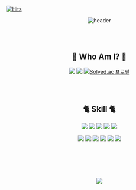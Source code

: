 [![Hits](https://hits.seeyoufarm.com/api/count/incr/badge.svg?url=https%3A%2F%2Fgithub.com%2Fj-miiin&count_bg=%23EDD2F3&title_bg=%23FEE3EC&icon=furrynetwork.svg&icon_color=%239145B6&title=Hello&edge_flat=false)](https://hits.seeyoufarm.com)


<div align="center">

![header](https://capsule-render.vercel.app/api?type=transparent&color=FFBC97&height=130&section=header&text=j-miiin&desc=Android%20Developer&descAlign=80&descAlignY=70&animation=twinkling&fontColor=FFBC97&fontSize=60)

<br></br>

## 🍒 Who Am I? 🍒
<a href="https://github.com/j-miiin"><img src="https://img.shields.io/badge/GitHub-181717?style=flat-square&logo=GitHub&logoColor=fff"/></a> <a href="https://www.notion.so/Who-Am-I-f06b2b2f566c4f899abb4cb280c10fa5"><img src="https://img.shields.io/badge/Portfolio-FFBC97?style=flat-square&logo=Notion&logoColor=fff"/></a> [![Solved.ac 프로필](http://mazassumnida.wtf/api/mini/generate_badge?boj=august_min)](https://solved.ac/august_min)

<br></br>

## 🐈 Skill 🐈
<img src="https://img.shields.io/badge/Android-3DDC84?style=flat-square&logo=Android&logoColor=fff"/> <img src="https://img.shields.io/badge/Kotlin-7F52FF?style=flat-square&logo=Kotlin&logoColor=fff"/> <img src="https://img.shields.io/badge/Java-B8E4F0?style=flat-square&logo=OpenJDK&logoColor=fff"/> <img src="https://img.shields.io/badge/IntelliJ-000957?style=flat-square&logo=IntelliJ IDEA&logoColor=fff"/> <img src="https://img.shields.io/badge/Firebase-FFCA28?style=flat-square&logo=Firebase&logoColor=fff"/>

<img src="https://img.shields.io/badge/Python-3776AB?style=flat-square&logo=Python&logoColor=fff"/> <img src="https://img.shields.io/badge/C-A8B9CC?style=flat-square&logo=C&logoColor=fff"/> <img src="https://img.shields.io/badge/C%23-FFAFAF?style=flat-square&logo=CSharp&logoColor=fff"/> <img src="https://img.shields.io/badge/Unity-000?style=flat-square&logo=Unity&logoColor=fff"/> <img src="https://img.shields.io/badge/Visual Studio-5C2D91?style=flat-square&logo=Visual Studio&logoColor=fff"/> <img src="https://img.shields.io/badge/Visual Studio Code-007ACC?style=flat-square&logo=Visual Studio Code&logoColor=fff"/>

<br></br>
---

<img align="center" src="https://github-readme-stats.vercel.app/api?username=j-miiin&show_icons=true&theme=moltack" />





</div>



